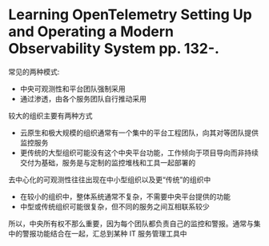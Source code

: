 # Learning OpenTelemetry Setting Up and Operating a Modern Observability System pp. 132-.

常见的两种模式:

- 中央可观测性和平台团队强制采用
- 通过渗透，由各个服务团队自行推动采用

较大的组织主要有两种方式

- 云原生和极大规模的组织通常有一个集中的平台工程团队，向其对等团队提供监控服务
- 更传统的大型组织可能没有这个中央平台功能，工作倾向于项目导向而非持续交付为基础，服务是与定制的监控堆栈和工具一起部署的

去中心化的可观测性往往出现在中小型组织以及更“传统”的组织中

- 在较小的组织中，整体系统通常不复杂，不需要中央平台提供的功能
- 中型或传统组织可能很复杂，但不同的服务之间互相联系较少

所以，中央所有权不那么重要，因为每个团队都负责自己的监控和警报。通常与集中的警报功能结合在一起，汇总到某种 IT 服务管理工具中
